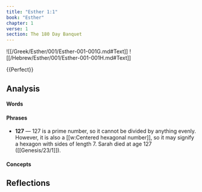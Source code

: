```yaml
---
title: "Esther 1:1"
book: "Esther"
chapter: 1
verse: 1
section: The 180 Day Banquet
---
```

![[/Greek/Esther/001/Esther-001-001G.md#Text]]
![[/Hebrew/Esther/001/Esther-001-001H.md#Text]]

{{Perfect}}

## Analysis

#### Words

#### Phrases
- **127** — 127 is a prime number, so it cannot be divided by anything evenly.  However, it is also a [[w:Centered hexagonal number]], so it may signify a hexagon with sides of length 7.  Sarah died at age 127 ([[Genesis/23/1]]).

#### Concepts

## Reflections
